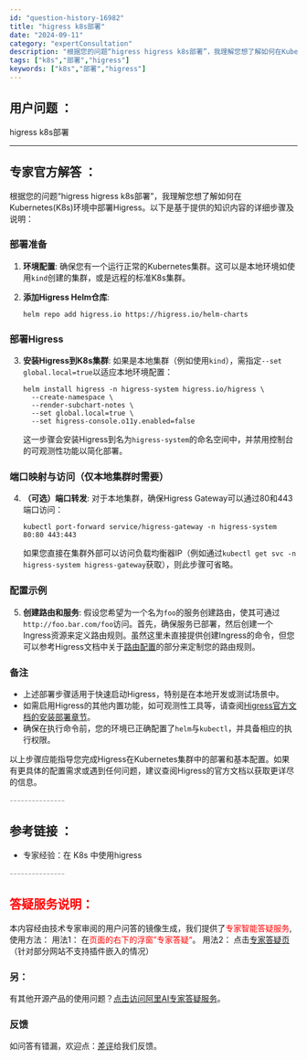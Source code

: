 ```yaml
---
id: "question-history-16982"
title: "higress k8s部署"
date: "2024-09-11"
category: "expertConsultation"
description: "根据您的问题“higress higress k8s部署”，我理解您想了解如何在Kubernetes(K8s)环境中部署Higress。以下是基于提供的知识内容的详细步骤及说明：### 部署准备1. **环境配置**: 确保您有一个运行正常的Kubernetes集群。这可以是本地环境如使用`kind"
tags: ["k8s","部署","higress"]
keywords: ["k8s","部署","higress"]
---
```


## 用户问题 ： 
 higress k8s部署  

---------------
## 专家官方解答 ：

根据您的问题“higress higress k8s部署”，我理解您想了解如何在Kubernetes(K8s)环境中部署Higress。以下是基于提供的知识内容的详细步骤及说明：

### 部署准备

1. **环境配置**: 确保您有一个运行正常的Kubernetes集群。这可以是本地环境如使用`kind`创建的集群，或是远程的标准K8s集群。

2. **添加Higress Helm仓库**:
    ```shell
    helm repo add higress.io https://higress.io/helm-charts
    ```

### 部署Higress

3. **安装Higress到K8s集群**:
    如果是本地集群（例如使用`kind`），需指定`--set global.local=true`以适应本地环境配置：
    ```shell
    helm install higress -n higress-system higress.io/higress \
      --create-namespace \
      --render-subchart-notes \
      --set global.local=true \
      --set higress-console.o11y.enabled=false
    ```
    这一步骤会安装Higress到名为`higress-system`的命名空间中，并禁用控制台的可观测性功能以简化部署。

### 端口映射与访问（仅本地集群时需要）

4. **（可选）端口转发**:
    对于本地集群，确保Higress Gateway可以通过80和443端口访问：
    ```shell
    kubectl port-forward service/higress-gateway -n higress-system 80:80 443:443
    ```
    如果您直接在集群外部可以访问负载均衡器IP（例如通过`kubectl get svc -n higress-system higress-gateway`获取），则此步骤可省略。

### 配置示例

5. **创建路由和服务**:
    假设您希望为一个名为`foo`的服务创建路由，使其可通过`http://foo.bar.com/foo`访问。首先，确保服务已部署，然后创建一个Ingress资源来定义路由规则。虽然这里未直接提供创建Ingress的命令，但您可以参考Higress文档中关于[路由配置](https://higress.io/docs/latest/usage/routing/)的部分来定制您的路由规则。

### 备注

- 上述部署步骤适用于快速启动Higress，特别是在本地开发或测试场景中。
- 如需启用Higress的其他内置功能，如可观测性工具等，请查阅[Higress官方文档的安装部署章节](https://higress.io/docs/latest/ops/deploy-by-helm/)。
- 确保在执行命令前，您的环境已正确配置了`helm`与`kubectl`，并具备相应的执行权限。

以上步骤应能指导您完成Higress在Kubernetes集群中的部署和基本配置。如果有更具体的配置需求或遇到任何问题，建议查阅Higress的官方文档以获取更详尽的信息。


<font color="#949494">---------------</font> 


## 参考链接 ：

* 专家经验：在 K8s 中使用higress 


 <font color="#949494">---------------</font> 
 


## <font color="#FF0000">答疑服务说明：</font> 

本内容经由技术专家审阅的用户问答的镜像生成，我们提供了<font color="#FF0000">专家智能答疑服务</font>,使用方法：
用法1： 在<font color="#FF0000">页面的右下的浮窗”专家答疑“</font>。
用法2： 点击[专家答疑页](https://answer.opensource.alibaba.com/docs/intro)（针对部分网站不支持插件嵌入的情况）
### 另：


有其他开源产品的使用问题？[点击访问阿里AI专家答疑服务](https://answer.opensource.alibaba.com/docs/intro)。
### 反馈
如问答有错漏，欢迎点：[差评](https://ai.nacos.io/user/feedbackByEnhancerGradePOJOID?enhancerGradePOJOId=16989)给我们反馈。
